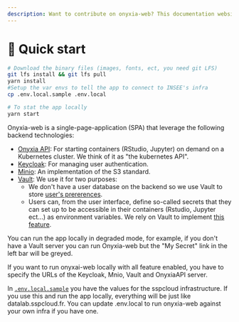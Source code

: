 ```yaml
---
description: Want to contribute on onyxia-web? This documentation website is made for you!
---
```


# 🚀 Quick start

```bash
# Download the binary files (images, fonts, ect, you need git LFS)
git lfs install && git lfs pull
yarn install
#Setup the var envs to tell the app to connect to INSEE's infra
cp .env.local.sample .env.local

# To stat the app locally
yarn start 
```

Onyxia-web is a single-page-application (SPA) that leverage the following backend technologies:

* [Onyxia API](https://github.com/inseefrlab/onyxia-api): For starting containers (RStudio, Jupyter) on demand on a Kubernetes cluster. We think of it as "the kubernetes API".
* [Keycloak](https://www.keycloak.org): For managing user authentication.
* [Minio](http://minio.lab.sspcloud.fr): An implementation of the S3 standard. 
* [Vault](https://www.vaultproject.io): We use it for two purposes:
  * We don't have a user database on the backend so we use Vault to store [user's prererences](https://github.com/InseeFrLab/onyxia-web/blob/efc32a9ccc2339dec0c4a4c63be5797023c00e14/src/lib/useCases/userConfigs.ts#L29-L40).
  * Users can, from the user interface, define so-called secrets that they can set up to be accessible in their containers (Rstudio, Jupyter ect...) as environment variables. We rely on Vault to implement [this feature](https://datalab.sspcloud.fr/my-secrets/jgarrone).&#x20;

You can run the app locally in degraded mode, for example, if you don't have a Vault server you can run Onyxia-web but the "My Secret" link in the left bar will be greyed. &#x20;

If you want to run onyxai-web locally with all feature enabled, you have to specify the URLs of the  Keycloak, Mnio, Vault and OnyxiaAPI server.

In [`.env.local.sample`](https://github.com/InseeFrLab/onyxia-web/blob/main/.env.local.sample) you have the values for the sspcloud infrastructure. If you use this and run the app locally, everything will be just like datalab.sspcloud.fr. You can update .env.local to run onyxia-web against your own infra if you have one.

